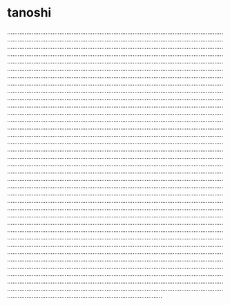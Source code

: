 # tanoshi

.........................................................................................................................................................................................................................................................................................................................................................................................................................................................................................................................................................................................................................................................................................................................................................................................................................................................................................................................................................................................................................................................................................................................................................................................................................................................................................................................................................................................................................................................................................................................................................................................................................................................................................................................................................................................................................................................................................................................................................................................................................................................................................................................................................................................................................................................................................................................................................................................................................................................................................................................................................................................................................................................................................................................................................................................................................................................................................................................................................................................................................................................................................................................................................................................................................................................................................................................................................................................................................................................................................................................................................................................................................................................................................................................................................................................................................................................................................................................................................................................................................................................................................................................................................................................................................................................................................................................................................................................................................................................................................................................................................................................................................................................................................................................................